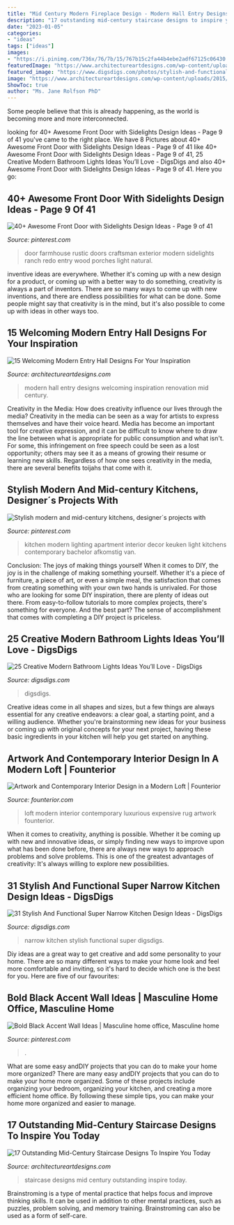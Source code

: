 ```yaml
---
title: "Mid Century Modern Fireplace Design - Modern Hall Entry Designs Welcoming Inspiration Renovation Mid Century"
description: "17 outstanding mid-century staircase designs to inspire you today"
date: "2023-01-05"
categories:
- "ideas"
tags: ["ideas"]
images:
- "https://i.pinimg.com/736x/76/7b/15/767b15c2fa44b4ebe2adf67125c06430.jpg"
featuredImage: "https://www.architectureartdesigns.com/wp-content/uploads/2015/06/17-Outstanding-Mid-Century-Staircase-Designs-To-Inspire-You-Today-4.jpg"
featured_image: "https://www.digsdigs.com/photos/stylish-and-functional-narrow-kitchen-design-ideas-20.jpg"
image: "https://www.architectureartdesigns.com/wp-content/uploads/2015/06/17-Outstanding-Mid-Century-Staircase-Designs-To-Inspire-You-Today-4.jpg"
ShowToc: true
author: "Ms. Jane Rolfson PhD"
---
```



Some people believe that this is already happening, as the world is becoming more and more interconnected. 

	

		
looking for 40+ Awesome Front Door with Sidelights Design Ideas - Page 9 of 41 you've came to the right place. We have 8 Pictures about 40+ Awesome Front Door with Sidelights Design Ideas - Page 9 of 41 like 40+ Awesome Front Door with Sidelights Design Ideas - Page 9 of 41, 25 Creative Modern Bathroom Lights Ideas You’ll Love - DigsDigs and also 40+ Awesome Front Door with Sidelights Design Ideas - Page 9 of 41. Here you go:
		
    
## 40+ Awesome Front Door With Sidelights Design Ideas - Page 9 Of 41

<img loading=lazy src="https://i.pinimg.com/736x/76/7b/15/767b15c2fa44b4ebe2adf67125c06430.jpg" onerror="this.onerror=null;this.src='https://tse4.mm.bing.net/th?id=OIP.CGRJefEe1MzdMyWkeHF16gHaJ_&amp;pid=15.1';" alt="40+ Awesome Front Door with Sidelights Design Ideas - Page 9 of 41">

_Source: pinterest.com_

>door farmhouse rustic doors craftsman exterior modern sidelights ranch redo entry wood porches light natural. 

	

inventive ideas are everywhere. Whether it's coming up with a new design for a product, or coming up with a better way to do something, creativity is always a part of inventors. There are so many ways to come up with new inventions, and there are endless possibilities for what can be done. Some people might say that creativity is in the mind, but it's also possible to come up with ideas in other ways too.

    
## 15 Welcoming Modern Entry Hall Designs For Your Inspiration

<img loading=lazy src="https://www.architectureartdesigns.com/wp-content/uploads/2014/09/15-Welcoming-Modern-Entry-Hall-Designs-For-Your-Inspiration-5-630x945.jpg" onerror="this.onerror=null;this.src='https://tse4.mm.bing.net/th?id=OIP.zZjUIYdvHHHtuwU4XS0UTgHaLH&amp;pid=15.1';" alt="15 Welcoming Modern Entry Hall Designs For Your Inspiration">

_Source: architectureartdesigns.com_

>modern hall entry designs welcoming inspiration renovation mid century. 

	

Creativity in the Media: How does creativity influence our lives through the media?
Creativity in the media can be seen as a way for artists to express themselves and have their voice heard. Media has become an important tool for creative expression, and it can be difficult to know where to draw the line between what is appropriate for public consumption and what isn't. For some, this infringement on free speech could be seen as a lost opportunity; others may see it as a means of growing their resume or learning new skills. Regardless of how one sees creativity in the media, there are several benefits toijahs that come with it.

    
## Stylish Modern And Mid-century Kitchens, Designer´s Projects With

<img loading=lazy src="https://i.pinimg.com/736x/eb/58/eb/eb58ebc9d4bd0180d5d7603a47720e25.jpg" onerror="this.onerror=null;this.src='https://tse3.mm.bing.net/th?id=OIP.U-PNKvRb-X5-FZjH2gfeogHaK_&amp;pid=15.1';" alt="Stylish modern and mid-century kitchens, designer´s projects with">

_Source: pinterest.com_

>kitchen modern lighting apartment interior decor keuken light kitchens contemporary bachelor afkomstig van. 

	

Conclusion: The joys of making things yourself
When it comes to DIY, the joy is in the challenge of making something yourself. Whether it's a piece of furniture, a piece of art, or even a simple meal, the satisfaction that comes from creating something with your own two hands is unrivaled.
For those who are looking for some DIY inspiration, there are plenty of ideas out there. From easy-to-follow tutorials to more complex projects, there's something for everyone. And the best part? The sense of accomplishment that comes with completing a DIY project is priceless.

    
## 25 Creative Modern Bathroom Lights Ideas You’ll Love - DigsDigs

<img loading=lazy src="https://www.digsdigs.com/photos/creative-modern-bathroom-lights-ideas-youll-love-4.jpg" onerror="this.onerror=null;this.src='https://tse3.mm.bing.net/th?id=OIP.HP9wx5x4vrb9LZp2MjAmQgHaQE&amp;pid=15.1';" alt="25 Creative Modern Bathroom Lights Ideas You’ll Love - DigsDigs">

_Source: digsdigs.com_

>digsdigs. 

	

Creative ideas come in all shapes and sizes, but a few things are always essential for any creative endeavors: a clear goal, a starting point, and a willing audience. Whether you're brainstorming new ideas for your business or coming up with original concepts for your next project, having these basic ingredients in your kitchen will help you get started on anything.

    
## Artwork And Contemporary Interior Design In A Modern Loft | Founterior

<img loading=lazy src="http://founterior.com/wp-content/uploads/2014/06/Luxurious-loft-design-with-marble-floor-and-expensive-rug.jpg" onerror="this.onerror=null;this.src='https://tse3.mm.bing.net/th?id=OIP.gW9Ym-f1pTua08__UlnqggHaLH&amp;pid=15.1';" alt="Artwork and Contemporary Interior Design in a Modern Loft | Founterior">

_Source: founterior.com_

>loft modern interior contemporary luxurious expensive rug artwork founterior. 

	

When it comes to creativity, anything is possible. Whether it be coming up with new and innovative ideas, or simply finding new ways to improve upon what has been done before, there are always new ways to approach problems and solve problems. This is one of the greatest advantages of creativity: It's always willing to explore new possibilities.

    
## 31 Stylish And Functional Super Narrow Kitchen Design Ideas - DigsDigs

<img loading=lazy src="https://www.digsdigs.com/photos/stylish-and-functional-narrow-kitchen-design-ideas-20.jpg" onerror="this.onerror=null;this.src='https://tse2.mm.bing.net/th?id=OIP.B6SXBQ7QW1DxrQHrs3Y3KQHaLJ&amp;pid=15.1';" alt="31 Stylish And Functional Super Narrow Kitchen Design Ideas - DigsDigs">

_Source: digsdigs.com_

>narrow kitchen stylish functional super digsdigs. 

	

Diy ideas are a great way to get creative and add some personality to your home. There are so many different ways to make your home look and feel more comfortable and inviting, so it's hard to decide which one is the best for you. Here are five of our favourites:

    
## Bold Black Accent Wall Ideas | Masculine Home Office, Masculine Home

<img loading=lazy src="https://i.pinimg.com/736x/fe/5e/5d/fe5e5d5c2f73484dc83e1e31680c334a.jpg" onerror="this.onerror=null;this.src='https://tse1.mm.bing.net/th?id=OIP.9fWOKSCg-h_NURNh0nvXhAHaKQ&amp;pid=15.1';" alt="Bold Black Accent Wall Ideas | Masculine home office, Masculine home">

_Source: pinterest.com_

>. 

	

What are some easy andDIY projects that you can do to make your home more organized?
There are many easy andDIY projects that you can do to make your home more organized. Some of these projects include organizing your bedroom, organizing your kitchen, and creating a more efficient home office. By following these simple tips, you can make your home more organized and easier to manage.

    
## 17 Outstanding Mid-Century Staircase Designs To Inspire You Today

<img loading=lazy src="https://www.architectureartdesigns.com/wp-content/uploads/2015/06/17-Outstanding-Mid-Century-Staircase-Designs-To-Inspire-You-Today-4.jpg" onerror="this.onerror=null;this.src='https://tse3.mm.bing.net/th?id=OIP.-QkWwYHW1FKq3L674-Ll0QHaJ4&amp;pid=15.1';" alt="17 Outstanding Mid-Century Staircase Designs To Inspire You Today">

_Source: architectureartdesigns.com_

>staircase designs mid century outstanding inspire today. 

	

Brainstroming is a type of mental practice that helps focus and improve thinking skills. It can be used in addition to other mental practices, such as puzzles, problem solving, and memory training. Brainstroming can also be used as a form of self-care.

